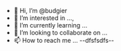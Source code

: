 - 👋 Hi, I’m @budgier
- 👀 I’m interested in ...,
- 🌱 I’m currently learning ...
- 💞️ I’m looking to collaborate on ...
- 📫 How to reach me ...
--dfsfsdfs--
<!---
budgier/budgier is a ✨ special ✨ repository because its `README.md` (this file) appears on your GitHub profile.
You can click the Preview link to take a look at your changes.
--->
